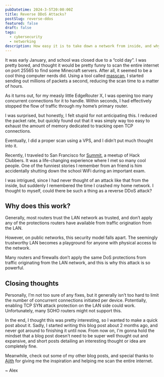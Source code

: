 ```yaml
---
pubDatetime: 2024-3-5T20:00:00Z
title: Reverse DDoS Attacks?
postSlug: reverse-ddos
featured: false
draft: false
tags:
  - cybersecurity
  - networking
description: How easy it is to take down a network from inside, and why.
---
```


It was early January, and school was closed due to a “cold day”. I was pretty bored, and thought it would be pretty funny to scan the entire internet on port 25565 to find some Minecraft servers. After all, it seemed to be a cool thing computer nerds did. Using a tool called [masscan](https://github.com/robertdavidgraham/masscan), I started sending out millions of packets a second, reducing the scan time to a matter of hours.

As it turns out, for my measly little EdgeRouter X, I was opening too many concurrent connections for it to handle. Within seconds, I had effectively stopped the flow of traffic through my home’s primary router.

I was surprised, but honestly, I felt stupid for not anticipating this. I reduced the packet rate, but quickly found out that it was simply way too easy to exhaust the amount of memory dedicated to tracking open TCP connections.

Eventually, I did a proper scan using a VPS, and I didn’t put much thought into it.

Recently, I traveled to San Francisco for [Summit](https://summit.hackclub.com), a meetup of Hack Clubbers. It was a life-changing experience where I met so many cool people. One of the funniest stories I remember from an friend is him accidentally shutting down the school WiFi during an important exam.

I was intrigued, since I had never thought of an attack like that from the inside, but suddenly I remembered the time I crashed my home network. I thought to myself, could there be such a thing as a reverse DDoS attack?

## Why does this work?

Generally, most routers trust the LAN network as trusted, and don’t apply any of the protections routers have available from traffic origination from the LAN.

However, on public networks, this security model falls apart. The seemingly trustworthy LAN becomes a playground for anyone with physical access to the network.

Many routers and firewalls don’t apply the same DoS protections from traffic originating from the LAN network, and this is why this attack is so powerful.

## Closing thoughts

Personally, I’m not too sure of any fixes, but it generally isn’t too hard to limit the number of concurrent connections initiated per device. Potentially, enabling TCP SYN attack protection on the LAN side could work. Unfortunately, many SOHO routers might not support this.

In the end, I thought this was pretty interesting, so I wanted to make a quick post about it. Sadly, I started writing this blog post about 2 months ago, and never got around to finishing it until now. From now on, I'm gonna hold the mindset that a blog post doesn't need to be super well thought out and expansive, and short posts detailing an interesting thought or idea are completely fine.

Meanwhile, check out some of my other blog posts, and special thanks to [Ajith](https://github.com/NalinPlad/) for giving me the inspiration and helping me scan the entire internet.

~ Alex
